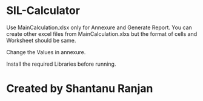 # SIL-Calculator
Use MainCalculation.xlsx only for Annexure and Generate Report.
You can create other excel files from MainCalculation.xlxs 
but the format of cells and Worksheet should be same.

Change the Values in annexure.

Install the required Libraries before running.




# Created by Shantanu Ranjan

